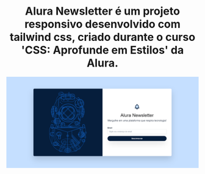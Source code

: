 <div align="center">
<h1>Alura Newsletter é um projeto responsivo desenvolvido com tailwind css, criado durante o curso 'CSS: Aprofunde em Estilos' da Alura.</h1>
<img src="image/screencapture-127-0-0-1-5500-aluranewsletter-49ad22e834517cd7204f1f723a1b8a0a0c1178ce-newsletter-html-2024-08-28-18_36_09.png">
</div>
 
